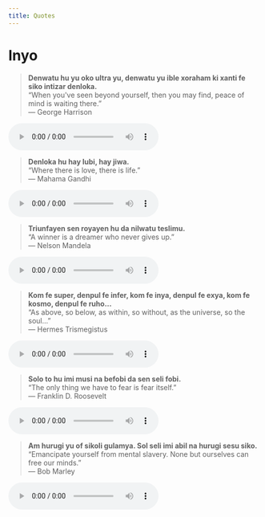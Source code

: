 ```yaml
---
title: Quotes
---
```


# Inyo

> **Denwatu hu yu oko ultra yu, denwatu yu ible xoraham ki xanti fe siko intizar denloka.**     
“When you've seen beyond yourself, then you may find, peace of mind is waiting there.”  
― George Harrison  
<audio controls>
 <source src="/inyo/GHarrison01.mp3" type="audio/mp3" />
 <p>Your user agent does not support the HTML5 Audio element.</p>
</audio>

<!-- -->
> **Denloka hu hay lubi, hay jiwa.**  
“Where there is love, there is life.”  
― Mahama Gandhi
<audio controls>
 <source src="/inyo/Gandhi.mp3" type="audio/mp3" />
 <p>Your user agent does not support the HTML5 Audio element.</p>
</audio>

<!-- -->
> **Triunfayen sen royayen hu da nilwatu teslimu.**   
“A winner is a dreamer who never gives up.”  
― Nelson Mandela  
<audio controls>
 <source src="/inyo/Mandela01.mp3" type="audio/mp3" />
 <p>Your user agent does not support the HTML5 Audio element.</p>
</audio>

<!-- -->
> **Kom fe super, denpul fe infer, kom fe inya, denpul fe exya, kom fe kosmo, denpul fe ruho…**    
“As above, so below, as within, so without, as the universe, so the soul…”  
― Hermes Trismegistus
<audio controls>
 <source src="/inyo/Hermes01.mp3" type="audio/mp3" />
 <p>Your user agent does not support the HTML5 Audio element.</p>
</audio>

<!-- -->
> **Solo to hu imi musi na befobi da sen seli fobi.**  
“The only thing we have to fear is fear itself.”  
― Franklin D. Roosevelt
<audio controls>
 <source src="/inyo/FDR01.mp3" type="audio/mp3" />
 <p>Your user agent does not support the HTML5 Audio element.</p>
</audio>

<!-- -->
> **Am hurugi yu of sikoli gulamya. Sol seli imi abil na hurugi sesu siko.**  
“Emancipate yourself from mental slavery. None but ourselves can free our minds.”  
― Bob Marley
<audio controls>
 <source src="/inyo/Marley.mp3" type="audio/mp3" />
 <p>Your user agent does not support the HTML5 Audio element.</p>
</audio>